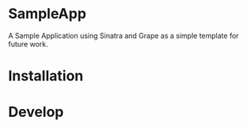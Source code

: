 SampleApp
=========
A Sample Application using Sinatra and Grape as a simple template for future work.

Installation
============

Develop
=======


